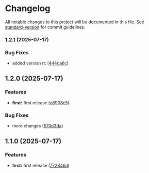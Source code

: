 # Changelog

All notable changes to this project will be documented in this file. See [standard-version](https://github.com/conventional-changelog/standard-version) for commit guidelines.

### [1.2.1](https://github.com/satyapatidar/sdk_release/compare/v1.2.0...v1.2.1) (2025-07-17)


### Bug Fixes

* added version rc ([444ca6c](https://github.com/satyapatidar/sdk_release/commit/444ca6c80318741ef821941e998a58a121c1e8d0))

## 1.2.0 (2025-07-17)


### Features

* **first:** first release ([e8908c5](https://github.com/satyapatidar/sdk_release/commit/e8908c56bdcafac71a8785b379ed4545b89482d7))


### Bug Fixes

* more changes ([570d3da](https://github.com/satyapatidar/sdk_release/commit/570d3da2a25e93cdccb95e8cac1537def8906032))

## 1.1.0 (2025-07-17)


### Features

* **first:** first release ([772846d](https://github.com/satyapatidar/sdk_release/commit/772846dec17f4cbf012472e232a4ad19b05e0e83))
